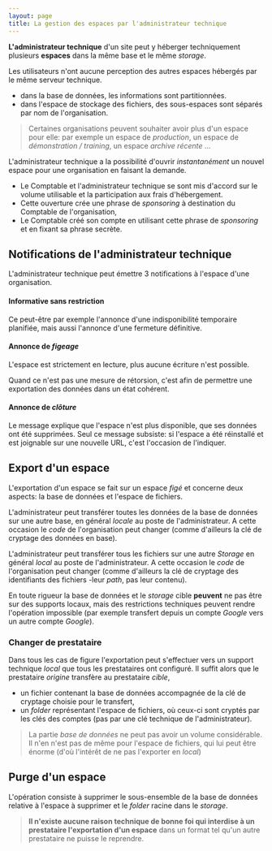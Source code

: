 ```yaml
---
layout: page
title: La gestion des espaces par l'administrateur technique
---
```


**L'administrateur technique** d'un site peut y héberger techniquement plusieurs **espaces** dans la même base et le même _storage_.

Les utilisateurs n'ont aucune perception des autres espaces hébergés par le même serveur technique.
- dans la base de données, les informations sont partitionnées.
- dans l'espace de stockage des fichiers, des sous-espaces sont séparés par nom de l'organisation.

> Certaines organisations peuvent souhaiter avoir plus d'un espace pour elle: par exemple un espace de _production_, un espace de _démonstration / training_, un espace _archive récente_ ...

L'administrateur technique a la possibilité d'ouvrir _instantanément_ un nouvel espace pour une organisation en faisant la demande. 
- Le Comptable et l'administrateur technique se sont mis d'accord sur le volume utilisable et la participation aux frais d'hébergement.
- Cette ouverture crée une phrase de _sponsoring_ à destination du Comptable de l'organisation, 
- Le Comptable créé son compte en utilisant cette phrase de _sponsoring_ et en fixant sa phrase secrète.

## Notifications de l'administrateur technique
L'administrateur technique peut émettre 3 notifications à l'espace d'une organisation.

#### Informative sans restriction
Ce peut-être par exemple l'annonce d'une indisponibilité temporaire planifiée, mais aussi l'annonce d'une fermeture définitive.

#### Annonce de _figeage_
L'espace est strictement en lecture, plus aucune écriture n'est possible.

Quand ce n'est pas une mesure de rétorsion, c'est afin de permettre une exportation des données dans un état cohérent.

#### Annonce de _clôture_
Le message explique que l'espace n'est plus disponible, que ses données ont été supprimées. Seul ce message subsiste: si l'espace a été réinstallé et est joignable sur une nouvelle URL, c'est l'occasion de l'indiquer.

## Export d'un espace
L'exportation d'un espace se fait sur un espace _figé_ et concerne deux aspects: la base de données et l'espace de fichiers.

L'administrateur peut transférer toutes les données de la base de données sur une autre base, en général _locale_ au poste de l'administrateur. A cette occasion le _code_ de l'organisation peut changer (comme d'ailleurs la clé de cryptage des données en base).

L'administrateur peut transférer tous les fichiers sur une autre _Storage_ en général _local_ au poste de l'administrateur. A cette occasion le _code_ de l'organisation peut changer (comme d'ailleurs la clé de cryptage des identifiants des fichiers -leur _path_, pas leur contenu).

En toute rigueur la base de données et le _storage_ cible **peuvent** ne pas être sur des supports locaux, mais des restrictions techniques peuvent rendre l'opération impossible (par exemple transfert depuis un compte _Google_ vers un autre compte _Google_).

### Changer de prestataire
Dans tous les cas de figure l'exportation peut s'effectuer vers un support technique _local_ que tous les prestataires ont configuré. Il suffit alors que le prestataire _origine_ transfère au prestataire _cible_, 
- un fichier contenant la base de données accompagnée de la clé de cryptage choisie pour le transfert,
- un _folder_ représentant l'espace de fichiers, où ceux-ci sont cryptés par les clés des comptes (pas par une clé technique de l'administrateur).

> La partie _base de données_ ne peut pas avoir un volume considérable. Il n'en n'est pas de même pour l'espace de fichiers, qui lui peut être énorme (d'où l'intérêt de ne pas l'exporter en _local_)

## Purge d'un espace
L'opération consiste à supprimer le sous-ensemble de la base de données relative à l'espace à supprimer et le _folder_ racine dans le _storage_.

> **Il n'existe aucune raison technique de bonne foi qui interdise à un prestataire l'exportation d'un espace** dans un format tel qu'un autre prestataire ne puisse le reprendre.
